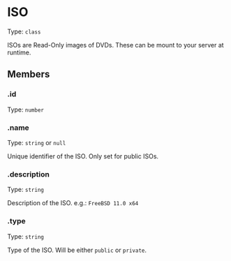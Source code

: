 # ISO

Type: `class`

ISOs are Read-Only images of DVDs. These can be mount to your server at runtime.

## Members

### .id

Type: `number`

### .name

Type: `string` or `null`

Unique identifier of the ISO. Only set for public ISOs.

### .description

Type: `string`

Description of the ISO. e.g.: `FreeBSD 11.0 x64`

### .type

Type: `string`

Type of the ISO. Will be either `public` or `private`.